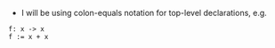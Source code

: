 * I will be using colon-equals notation for top-level declarations, e.g.

```PureBit
f: x -> x
f := x + x
```

